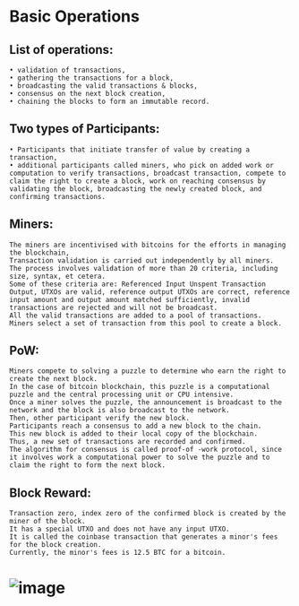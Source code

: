 # Basic Operations

## List of operations:

	• validation of transactions, 
	• gathering the transactions for a block, 
	• broadcasting the valid transactions & blocks, 
	• consensus on the next block creation, 
	• chaining the blocks to form an immutable record.



## Two types of Participants:

	• Participants that initiate transfer of value by creating a transaction, 
	• additional participants called miners, who pick on added work or computation to verify transactions, broadcast transaction, compete to claim the right to create a block, work on reaching consensus by validating the block, broadcasting the newly created block, and confirming transactions. 


## Miners:

	The miners are incentivised with bitcoins for the efforts in managing the blockchain, 
	Transaction validation is carried out independently by all miners. 
	The process involves validation of more than 20 criteria, including size, syntax, et cetera. 
	Some of these criteria are: Referenced Input Unspent Transaction Output, UTXOs are valid, reference output UTXOs are correct, reference input amount and output amount matched sufficiently, invalid transactions are rejected and will not be broadcast. 
	All the valid transactions are added to a pool of transactions. 
	Miners select a set of transaction from this pool to create a block. 

## PoW:

	Miners compete to solving a puzzle to determine who earn the right to create the next block. 
	In the case of bitcoin blockchain, this puzzle is a computational puzzle and the central processing unit or CPU intensive. 
	Once a miner solves the puzzle, the announcement is broadcast to the network and the block is also broadcast to the network. 
	Then, other participant verify the new block. 
	Participants reach a consensus to add a new block to the chain. 
	This new block is added to their local copy of the blockchain. 
	Thus, a new set of transactions are recorded and confirmed. 
	The algorithm for consensus is called proof-of -work protocol, since it involves work a computational power to solve the puzzle and to claim the right to form the next block. 

## Block Reward:

	Transaction zero, index zero of the confirmed block is created by the miner of the block. 
	It has a special UTXO and does not have any input UTXO. 
	It is called the coinbase transaction that generates a minor's fees for the block creation. 
	Currently, the minor's fees is 12.5 BTC for a bitcoin. 
	
	
# ![image](https://user-images.githubusercontent.com/10133554/185576731-be91f94b-0a34-45a8-9bba-90c44cbe2ee1.png)
